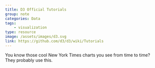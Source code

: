 ```yaml
---
title: D3 Official Tutorials
group: note
categories: Data
tags:
    - visualization
type: resource
image: /assets/images/d3.svg
link: https://github.com/d3/d3/wiki/Tutorials
---
```

You know those cool New York Times charts you see from time to time? They probably use this.
